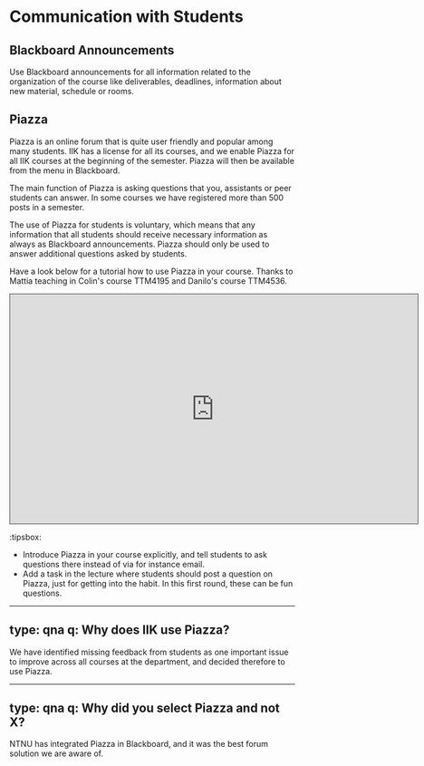 # Communication with Students



## Blackboard Announcements

Use Blackboard announcements for all information related to the organization of the course like deliverables, deadlines, information about new material, schedule or rooms. 


## Piazza

Piazza is an online forum that is quite user friendly and popular among many students. IIK has a license for all its courses, and we enable Piazza for all IIK courses at the beginning of the semester.
Piazza will then be available from the menu in Blackboard.

The main function of Piazza is asking questions that you, assistants or peer students can answer. In some courses we have registered more than 500 posts in a semester.

The use of Piazza for students is voluntary, which means that any information that all students should receive necessary information as always as Blackboard announcements. Piazza should only be used to answer additional questions asked by students.


Have a look below for a tutorial how to use Piazza in your course. Thanks to Mattia teaching in Colin's course TTM4195 and Danilo's course TTM4536.

<div>
<iframe src="https://ntnu.cloud.panopto.eu/Panopto/Pages/Embed.aspx?id=018be636-f637-4e0e-a698-ae210154baa8&autoplay=false&offerviewer=false&showtitle=false&showbrand=true&captions=true&interactivity=all" height="405" width="720" style="border: 1px solid #464646;" allowfullscreen allow="autoplay"></iframe>
</div>


:tipsbox:
* Introduce Piazza in your course explicitly, and tell students to ask questions there instead of via for instance email.
* Add a task in the lecture where students should post a question on Piazza, just for getting into the habit. In this first round, these can be fun questions.



---
type: qna
q: Why does IIK use Piazza?
---
We have identified missing feedback from students as one important issue to improve across all courses at the department, and decided therefore to use Piazza.



---
type: qna
q: Why did you select Piazza and not X?
---
NTNU has integrated Piazza in Blackboard, and it was the best forum solution we are aware of. 


